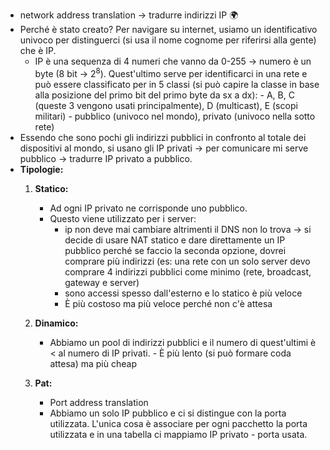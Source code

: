 - network address translation $\to$ tradurre indirizzi IP 🌍
- Perché è stato creato? Per navigare su internet, usiamo un identificativo univoco per distinguerci (si usa il nome cognome per riferirsi alla gente) che è IP. 
     -  IP è una sequenza di 4 numeri che vanno da 0-255 $\to$ numero è un byte (8 bit $\to$ 2$^{8}$). Quest'ultimo serve per identificarci in una rete e può essere classificato per in 5 classi (si può capire la classe in base alla posizione del primo bit del primo byte da sx a dx):
               -   A, B, C (queste 3 vengono usati principalmente), D (multicast), E (scopi militari)
               -   pubblico (univoco nel mondo), privato (univoco nella sotto rete)
 - Essendo che sono pochi gli indirizzi pubblici in confronto al totale dei dispositivi al mondo, si usano gli IP privati $\to$ per comunicare mi serve pubblico $\to$ tradurre IP privato a pubblico.
 - **Tipologie:**
	1. **Statico:** 
		- Ad ogni IP privato ne corrisponde uno pubblico. 
		- Questo viene utilizzato per i server:
			- ip non deve mai cambiare altrimenti il DNS non lo trova $\to$ si decide di usare NAT statico e dare direttamente un IP pubblico perché se faccio la seconda opzione, dovrei comprare più indirizzi (es: una rete con un solo server devo comprare 4 indirizzi pubblici come minimo (rete, broadcast, gateway e server)
			- sono accessi spesso dall'esterno e lo statico è più veloce 
			- È più costoso ma più veloce perché non c'è attesa
	 2. **Dinamico:**
		 - Abbiamo un pool di indirizzi pubblici e il numero di quest'ultimi è < al numero di IP privati. 
				- È più lento (si può formare coda attesa) ma più cheap 

	3. **Pat:**
		- Port address translation 
		- Abbiamo un solo IP pubblico e ci si distingue con la porta utilizzata. L'unica cosa è associare per ogni pacchetto la porta utilizzata e in una tabella ci mappiamo IP privato - porta usata. 
